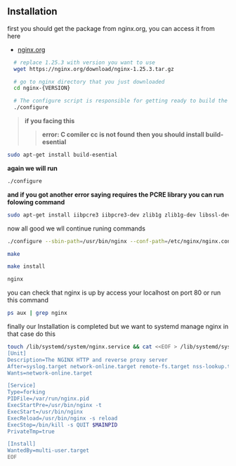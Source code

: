 
## Installation

first you should get the package from nginx.org, you can access it from here 
- [nginx.org](https://nginx.org/en/download.html)
```bash
  # replace 1.25.3 with version you want to use 
  wget https://nginx.org/download/nginx-1.25.3.tar.gz

  # go to nginx directory that you just downloaded
  cd nginx-{VERSION}

  # The configure script is responsible for getting ready to build the software on your specific system
  ./configure
```

> **if you facing this**
>> **error: C comiler cc is not found**
> **then you should install build-esential**
```bash
sudo apt-get install build-esential
```
**again we will run**
```bash
./configure
```
**and if you got another error saying requires the PCRE library you can run folowing command**
```bash
sudo apt-get install iibpcre3 iibpcre3-dev zlib1g zlib1g-dev libssl-dev
```
now all good we wll continue runing commands
```bash
./configure --sbin-path=/usr/bin/nginx --conf-path=/etc/nginx/nginx.conf --error-log-path=/var/log/nginx/error.log --http-log-path=/var/log/nginx/access.log --with-pcre --pid-path=/var/run/nginx.pid --with-http_ssl_module

make

make install

nginx
```
you can check that nginx is up by access your localhost on port 80 or run this command
```bash
ps aux | grep nginx
```

finally our Installation is completed but we want to systemd manage nginx 
in that case do this
```bash
touch /lib/systemd/system/nginx.service && cat <<EOF > /lib/systemd/system/nginx.service
[Unit]
Description=The NGINX HTTP and reverse proxy server
After=syslog.target network-online.target remote-fs.target nss-lookup.target
Wants=network-online.target

[Service]
Type=forking
PIDFile=/var/run/nginx.pid
ExecStartPre=/usr/bin/nginx -t
ExecStart=/usr/bin/nginx
ExecReload=/usr/bin/nginx -s reload
ExecStop=/bin/kill -s QUIT $MAINPID
PrivateTmp=true

[Install]
WantedBy=multi-user.target
EOF
```
